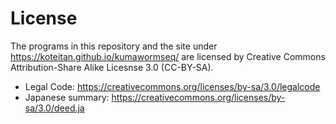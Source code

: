# License

The programs in this repository and the site under https://koteitan.github.io/kumawormseq/ are licensed by Creative Commons Attribution-Share Alike Licesnse 3.0 (CC-BY-SA).

- Legal Code: https://creativecommons.org/licenses/by-sa/3.0/legalcode
- Japanese summary: https://creativecommons.org/licenses/by-sa/3.0/deed.ja


